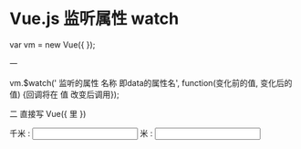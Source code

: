 # Vue.js 监听属性 watch

var vm = new Vue({ });

一

vm.$watch(' 监听的属性 名称 即data的属性名', function(变化前的值, 变化后的值) {回调将在 值  改变后调用});

二 直接写 Vue({ 里 })

<div id = "computed_props">
         千米 : <input type = "text" v-model = "kilometers">
         米 : <input type = "text" v-model = "meters">
      </div>
	   <p id="info"></p>
	  <script type = "text/javascript">
	     var vm = new Vue({
	        el: '#computed_props',
	        data: {
	           kilometers : 0,
	           meters:0
	        },
	        methods: {
	        },
	        computed :{
	        },
	        watch : {
	           kilometers:function(val) {
	              this.kilometers = val;
	              this.meters = this.kilometers * 1000
	           },
	           meters : function (val) {
	              this.kilometers = val/ 1000;
	              this.meters = val;
	           }
	        }